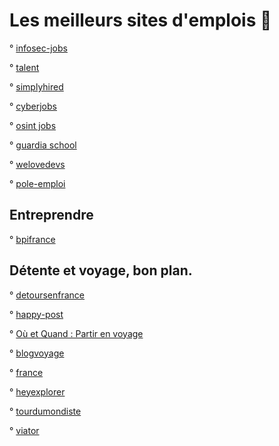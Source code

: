 # Les meilleurs sites d'emplois 🚀

° [infosec-jobs](https://infosec-jobs.com/)

° [talent](https://fr.talent.com/)

°  [simplyhired](https://www.simplyhired.fr/)

° [cyberjobs](https://www.cyberjobs.fr/)

° [osint jobs](https://www.osint-jobs.com/)

° [guardia school](https://guardia.school/metiers/)

° [welovedevs](https://welovedevs.com/app/fr/jobs)

° [pole-emploi](https://www.pole-emploi.fr/accueil/)

  
 ## Entreprendre
 
 ° [bpifrance](https://www.bpifrance.fr/)
 

  ## Détente et voyage, bon plan. 
 
° [detoursenfrance](https://www.detoursenfrance.fr/)
  
 ° [happy-post](https://happy-post.com/fr/)
  
 ° [Où et Quand : Partir en voyage](https://www.ou-et-quand.net/)
 
 ° [blogvoyage](https://www.blogvoyage.fr/france)
 
 ° [france](https://www.france.fr/fr/ou-aller)
 
 ° [heyexplorer](https://heyexplorer.com/)
 
 ° [tourdumondiste](https://www.tourdumondiste.com/preparatifs-tour-du-monde)

  ° [viator](https://www.viator.com/)
 
 
 
